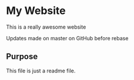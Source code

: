 # My Website

This is a really awesome website

Updates made on master on GitHub before rebase

## Purpose

This file is just a readme file.
